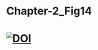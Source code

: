 # Chapter-2_Fig14
# [![DOI](https://zenodo.org/badge/438243628.svg)](https://zenodo.org/badge/latestdoi/438243628)


